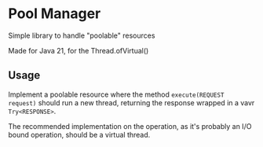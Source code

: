 # Pool Manager

Simple library to handle "poolable" resources

Made for Java 21, for the Thread.ofVirtual()

## Usage

Implement a poolable resource where the method ```execute(REQUEST request)``` should run a new thread, 
returning the response wrapped in a vavr ```Try<RESPONSE>```.

The recommended implementation on the operation, as it's probably an I/O bound operation, should be a virtual thread.

